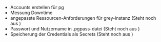 - Accounts erstellen für pg
- Messung Downtime
- angepasste Ressourcen-Anforderungen für grey-instanz (Steht noch aus ) 
- Passwort und Nutzername in .pgpass-datei (Steht noch aus ) 
- Speicherung der Credentials als Secrets (Steht noch aus ) 